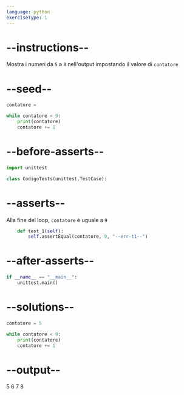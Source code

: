 ```yaml
---
language: python
exerciseType: 1
---
```


# --instructions--

Mostra i numeri da `5` a `8` nell'output impostando il valore di `contatore`

# --seed--

```python
contatore =

while contatore < 9:
    print(contatore)
    contatore += 1
```

# --before-asserts--

```python
import unittest

class CodigoTests(unittest.TestCase):
```

# --asserts--

Alla fine del loop, `contatore` è uguale a `9` 

```python
    def test_1(self):
        self.assertEqual(contatore, 9, "--err-t1--")
```

# --after-asserts--

```python
if __name__ == "__main__":
    unittest.main()
```

# --solutions--

```python
contatore = 5

while contatore < 9:
    print(contatore)
    contatore += 1
```

# --output--

5
6
7
8
